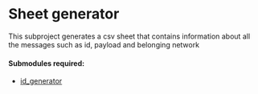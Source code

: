 # Sheet generator
This subproject generates a csv sheet that contains information about all the messages such as
id, payload and belonging network

#### Submodules required:
+ [id_generator](/id_generator)
